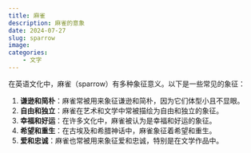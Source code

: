 ```yaml
---
title: 麻雀
description: 麻雀的意象
date: 2024-07-27
slug: sparrow
image: 
categories:
    - 文字
---
```


在英语文化中，麻雀（sparrow）有多种象征意义。以下是一些常见的象征：

1. **谦逊和简朴**：麻雀常被用来象征谦逊和简朴，因为它们体型小且不显眼。
2. **自由和独立**：麻雀在艺术和文学中常被描绘为自由和独立的象征。
3. **幸福和好运**：在许多文化中，麻雀被认为是幸福和好运的象征。
4. **希望和重生**：在古埃及和希腊神话中，麻雀象征着希望和重生。
5. **爱和忠诚**：麻雀也常被用来象征爱和忠诚，特别是在文学作品中。